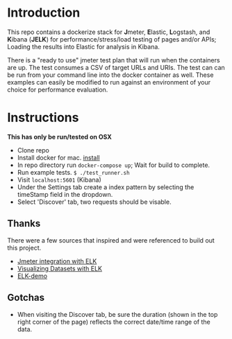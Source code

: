 # Introduction 
This repo contains a dockerize stack for **J**meter, **E**lastic, **L**ogstash, and **K**ibana (**JELK**) for performance/stress/load testing of pages and/or APIs; Loading the results into Elastic for analysis in Kibana. 

There is a "ready to use" jmeter test plan that will run when the containers are up. The test consumes a CSV of target URLs and URIs. The test can can be run from your command line into the docker container as well. These examples can easily be modified to run against an environment of your choice for performance evaluation.

# Instructions
**This has only be run/tested on OSX**
- Clone repo
- Install docker for mac. [install](https://docs.docker.com/docker-for-mac/)
- In repo directory run `docker-compose up`;  Wait for build to complete.
- Run example tests.  `$ ./test_runner.sh`
- Visit `localhost:5601` (Kibana)
- Under the Settings tab create a index pattern by selecting the timeStamp field in the dropdown.
- Select 'Discover' tab,  two requests should be visable.

## Thanks
There were a few sources that inspired and were referenced to build out this project.
- [Jmeter integration with ELK](http://ecmarchitect.com/archives/2014/09/09/3932) 
- [Visualizing Datasets with ELK](http://blog.webkid.io/visualize-datasets-with-elk/)
- [ELK-demo](https://github.com/joppa27/ELK-demo)

## Gotchas
 - When visiting the Discover tab, be sure the duration (shown in the top right corner of the page) reflects the correct date/time range of the data.


